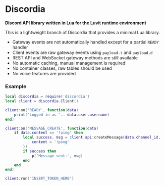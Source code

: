 # Discordia

**Discord API library written in Lua for the Luvit runtime environment**

This is a lightweight branch of Discordia that provides a minimal Lua library.
- Gateway events are not automatically handled except for a partial `READY` handler
- Client events are raw gateway events using `payload.t` and `payload.d`
- REST API and WebSocket gateway methods are still available
- No automatic caching, manual management is required
- No container classes, raw tables should be used
- No voice features are provided

### Example

```lua
local discordia = require('discordia')
local client = discordia.Client()

client:on('READY', function(data)
	print('Logged in as '.. data.user.username)
end)

client:on('MESSAGE_CREATE', function(data)
	if data.content == '!ping' then
		local success, msg = client.api:createMessage(data.channel_id, {
			content = '!pong'
		})
		if success then
			p('Message sent:', msg)
		end
	end
end)

client:run('INSERT_TOKEN_HERE')
```
